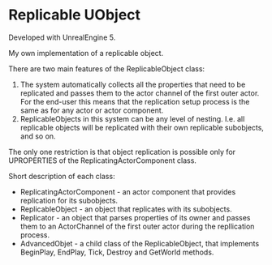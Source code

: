 # Replicable UObject

Developed with UnrealEngine 5.

My own implementation of a replicable object.

There are two main features of the ReplicableObject class:
1) The system automatically collects all the properties that need to be replicated and passes them to the actor channel of the first outer actor. For the end-user this means that the replication setup process is the same as for any actor or actor component.
2) ReplicableObjects in this system can be any level of nesting. I.e. all replicable objects will be replicated with their own replicable subobjects, and so on.

The only one restriction is that object replication is possible only for UPROPERTIES of the ReplicatingActorComponent class.

Short description of each class:
- ReplicatingActorComponent - an actor component that provides replication for its subobjects.
- ReplicableObject - an object that replicates with its subobjects.
- Replicator - an object that parses properties of its owner and passes them to an ActorChannel of the first outer actor during the repllication process.
- AdvancedObjet - a child class of the ReplicableObject, that implements BeginPlay, EndPlay, Tick, Destroy and GetWorld methods.
